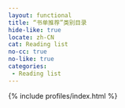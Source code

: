 ```yaml
---
layout: functional
title: “书单推荐”类别目录
hide-like: true
locate: zh-CN
cat: Reading list
no-cc: true
no-like: true
categories:
 - Reading list
---
```

{% include profiles/index.html %}
